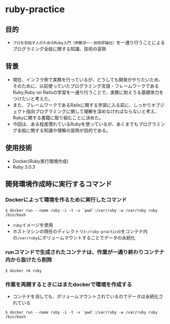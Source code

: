 # ruby-practice

## 目的
- `プロを目指す人のためのRuby入門（伊藤淳一・技術評論社）`を一通り行うことによるプログラミング全般に関する知識、技術の習熟


## 背景
- 現在、インフラ側で実務を行っているが、どうしても開発がやりたいため、そのために、以前使っていたプログラミング言語・フレームワークであるRuby,Ruby on Railsの学習を一通り行うことで、実務に耐えうる基礎体力をつけたいと考えた。
- また、フレームワークであるRailsに関する学習に入る前に、しっかりオブジェクト指向プログラミングに関して理解を深めなければならないと考え、Rubyに関する書籍に取り組むことに決めた。
- 今回は、ある程度慣れているRubyを使っているが、あくまでもプログラミング全般に関する知識や理解の習熟が目的である。

## 使用技術
- Docker(Ruby実行環境作成)
- Ruby 3.0.3

## 開発環境作成時に実行するコマンド
### Dockerによって環境を作るために実行したコマンド

```
$ docker run --name ruby -i -t -v `pwd`:/var/ruby -w /var/ruby ruby /bin/bash
```

- `ruby`イメージを使用
- ホストマシンの現在のディレクトリ(`~/ruby-practice`)をコンテナ内の`/var/ruby`にボリュームマウントすることでデータの永続化

### runコマンドで生成されたコンテナは、作業が一通り終わりコンテナ内から抜けたら削除
```
$ docker rm ruby
```

### 作業を再開するときにはまたdockerで環境を作成する
- コンテナを消しても、ボリュームマウントされているのでデータは永続化されている

```
$ docker run --name ruby -i -t -v `pwd`:/var/ruby -w /var/ruby ruby /bin/bash
```
